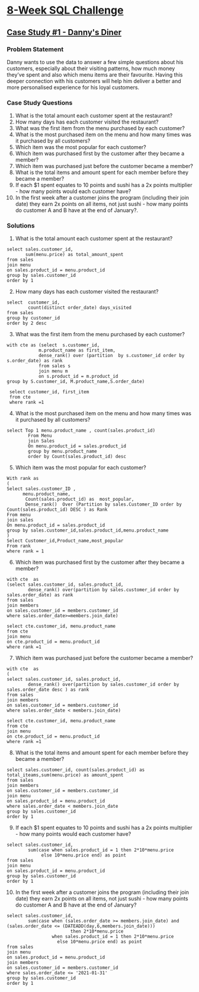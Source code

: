 # [8-Week SQL Challenge](https://8weeksqlchallenge.com/)


##  [Case Study #1 - Danny's Diner](https://8weeksqlchallenge.com/case-study-1/)


### Problem Statement

Danny wants to use the data to answer a few simple questions about his customers, especially about their visiting patterns, how much money they’ve spent and also which menu items are their favourite. Having this deeper connection with his customers will help him deliver a better and more personalised experience for his loyal customers.
    
### Case Study Questions

1. What is the total amount each customer spent at the restaurant?
2. How many days has each customer visited the restaurant?
3. What was the first item from the menu purchased by each customer?
4. What is the most purchased item on the menu and how many times was it purchased by all customers?
5. Which item was the most popular for each customer?
6. Which item was purchased first by the customer after they became a member?
7. Which item was purchased just before the customer became a member?
8. What is the total items and amount spent for each member before they became a member?
9. If each $1 spent equates to 10 points and sushi has a 2x points multiplier - how many points would each customer have?
10. In the first week after a customer joins the program (including their join date) they earn 2x points on all items, not just sushi - how many points do customer A and B have at the end of January?. 



### Solutions

1. What is the total amount each customer spent at the restaurant?
```
select sales.customer_id,
	   sum(menu.price) as total_amount_spent
from sales 
join menu
on sales.product_id = menu.product_id
group by sales.customer_id
order by 1

```
2. How many days has each customer visited the restaurant?
```
select  customer_id,
		count(distinct order_date) days_visited
from sales 
group by customer_id
order by 2 desc
```

3. What was the first item from the menu purchased by each customer?
```
with cte as (select  s.customer_id,
			m.product_name as first_item,
          	dense_rank() over (partition  by s.customer_id order by s.order_date) as rank
			from sales s
          	join menu m
          	on s.product_id = m.product_id
group by S.customer_id, M.product_name,S.order_date)
            
 select customer_id, first_item
 from cte
 where rank =1
```

4. What is the most purchased item on the menu and how many times was it purchased by all customers?
```
select Top 1 menu.product_name , count(sales.product_id)
		From Menu 
		join Sales 
		On menu.product_id = sales.product_id
		group by menu.product_name
		order by Count(sales.product_id) desc
```
5. Which item was the most popular for each customer?
```
With rank as
(
Select sales.customer_ID ,
      menu.product_name, 
       Count(sales.product_id) as  most_popular,
       Dense_rank()  Over (Partition by sales.Customer_ID order by Count(sales.product_id) DESC ) as Rank
From menu 
join sales 
On menu.product_id = sales.product_id
group by sales.customer_id,sales.product_id,menu.product_name
)
Select Customer_id,Product_name,most_popular
From rank
where rank = 1
```
6. Which item was purchased first by the customer after they became a member?
```
with cte  as     
(select sales.customer_id, sales.product_id,
		dense_rank() over(partition by sales.customer_id order by sales.order_date) as rank
from sales
join members
on sales.customer_id = members.customer_id
where sales.order_date>=members.join_date)

select cte.customer_id, menu.product_name
from cte
join menu 
on cte.product_id = menu.product_id
where rank =1
```
7. Which item was purchased just before the customer became a member?
```
with cte  as     
(
select sales.customer_id, sales.product_id,
		dense_rank() over(partition by sales.customer_id order by sales.order_date desc ) as rank
from sales
join members
on sales.customer_id = members.customer_id
where sales.order_date < members.join_date)

select cte.customer_id, menu.product_name
from cte
join menu
on cte.product_id = menu.product_id
where rank =1
```
8. What is the total items and amount spent for each member before they became a member?
```
select sales.customer_id, count(sales.product_id) as total_iteams,sum(menu.price) as amount_spent
from sales
join members
on sales.customer_id = members.customer_id
join menu 
on sales.product_id = menu.product_id
where sales.order_date < members.join_date
group by sales.customer_id
order by 1
```
9.  If each $1 spent equates to 10 points and sushi has a 2x points multiplier - how many points would each customer have?
```
select sales.customer_id,
		sum(case when sales.product_id = 1 then 2*10*menu.price
        	 else 10*menu.price end) as point 
from sales
join menu 
on sales.product_id = menu.product_id
group by sales.customer_id
order by 1
```
10. In the first week after a customer joins the program (including their join date) they earn 2x points on all items, not just sushi - how many points do customer A and B have at the end of January?
```
select sales.customer_id,
		sum(case when (sales.order_date >= members.join_date) and (sales.order_date <= (DATEADD(day,6,members.join_date)))
				 		then 2*10*menu.price
             	 when sales.product_id = 1 then 2*10*menu.price
        	       else 10*menu.price end) as point 
from sales
join menu 
on sales.product_id = menu.product_id
join members
on sales.customer_id = members.customer_id
where sales.order_date <= '2021-01-31'
group by sales.customer_id
order by 1
```
